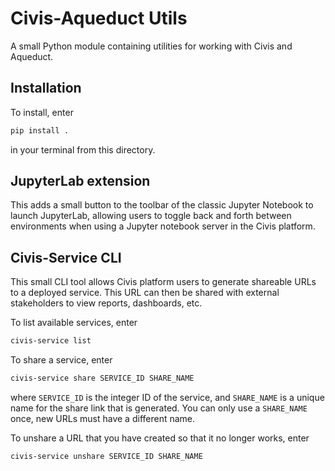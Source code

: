 # Civis-Aqueduct Utils

A small Python module containing utilities for working with Civis and Aqueduct.

## Installation

To install, enter
```bash
pip install .
```
in your terminal from this directory.

## JupyterLab extension

This adds a small button to the toolbar of the classic Jupyter Notebook to launch JupyterLab,
allowing users to toggle back and forth between environments when using a Jupyter notebook
server in the Civis platform.

## Civis-Service CLI

This small CLI tool allows Civis platform users to generate shareable URLs to a deployed service.
This URL can then be shared with external stakeholders to view reports, dashboards, etc.

To list available services, enter
```bash
civis-service list
```

To share a service, enter
```bash
civis-service share SERVICE_ID SHARE_NAME
```
where `SERVICE_ID` is the integer ID of the service, and `SHARE_NAME` is a unique name
for the share link that is generated. You can only use a `SHARE_NAME` once, new
URLs must have a different name.

To unshare a URL that you have created so that it no longer works, enter
```bash
civis-service unshare SERVICE_ID SHARE_NAME
```
